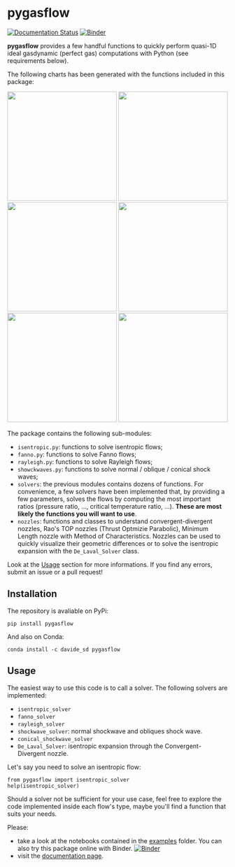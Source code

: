 # pygasflow

[![Documentation Status](https://readthedocs.org/projects/pygasflow/badge/?version=latest)](https://pygasflow.readthedocs.io/en/latest/?badge=latest) [![Binder](https://mybinder.org/badge_logo.svg)](https://mybinder.org/v2/gh/Davide-sd/pygasflow/HEAD)

**pygasflow** provides a few handful functions to quickly perform quasi-1D ideal gasdynamic (perfect gas) computations with Python (see requirements below).

The following charts has been generated with the functions included in this package:
<div>
<img src="imgs/isentropic.png" width=250/>
<img src="imgs/fanno.png" width=250/>
<img src="imgs/rayleigh.png" width=250/>
<img src="imgs/mach-beta-theta.png" width=250/>
<img src="imgs/conical-flow.png" width=250/>
<img src="imgs/shock-reflection.png" width=250/>
</div>

The package contains the following sub-modules:

* `isentropic.py`: functions to solve isentropic flows;
* `fanno.py`: functions to solve Fanno flows;
* `rayleigh.py`: functions to solve Rayleigh flows;
* `showckwaves.py`: functions to solve normal / oblique / conical shock waves;
* `solvers`: the previous modules contains dozens of functions. For convenience, a few solvers have been implemented that, by providing a few parameters, solves the flows by computing the most important ratios (pressure ratio, ..., critical temperature ratio, ...). **These are most likely the functions you will want to use**.
* `nozzles`: functions and classes to understand convergent-divergent nozzles, Rao's TOP nozzles (Thrust Optmizie Parabolic), Minimum Length nozzle with Method of Characteristics. Nozzles can be used to quickly visualize their geometric differences or to solve the isentropic expansion with the `De_Laval_Solver` class. 

Look at the [Usage](#Usage) section for more informations. If you find any errors, submit an issue or a pull request!


## Installation

The repository is avaliable on PyPi:

```
pip install pygasflow
```

And also on Conda:

```
conda install -c davide_sd pygasflow 
```


## Usage

The easiest way to use this code is to call a solver. The following solvers are implemented:

* `isentropic_solver`
* `fanno_solver`
* `rayleigh_solver`
* `shockwave_solver`: normal shockwave and obliques shock wave.
* `conical_shockwave_solver`
* `De_Laval_Solver`: isentropic expansion through the Convergent-Divergent nozzle.

Let's say you need to solve an isentropic flow: 

```
from pygasflow import isentropic_solver
help(isentropic_solver)
```

Should a solver not be sufficient for your use case, feel free to explore the code implemented inside each flow's type, maybe you'll find a function that suits your needs.

Please:

* take a look at the notebooks contained in the [examples](examples/) folder. You can also try this package online with Binder. [![Binder](https://mybinder.org/badge_logo.svg)](https://mybinder.org/v2/gh/Davide-sd/pygasflow/HEAD)
* visit the [documentation page](https://pygasflow.readthedocs.io/en/latest/).
